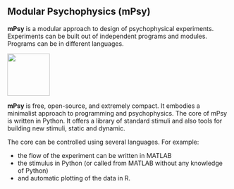 Modular Psychophysics (mPsy)
----------------------------

**mPsy** is a modular approach to design of psychophysical experiments. Experiments can be built out of independent programs and modules. Programs can be in different languages.

<img src="https://raw.github.com/juricap/mPsy/gh-pages/_images/logo_mpsy512_g.png" width="96" heitgh="96" align="center">

**mPsy** is free, open-source, and extremely compact. It embodies a minimalist approach to programming and psychophysics. 
The core of mPsy is written in Python. It offers a library of standard stimuli and also tools for building new stimuli, static and dynamic. 

The core can be controlled using several languages. For example:

* the flow of the experiment can be written in MATLAB
* the stimulus in Python (or called from MATLAB without any knowledge of Python)
* and automatic plotting of the data in R. 
